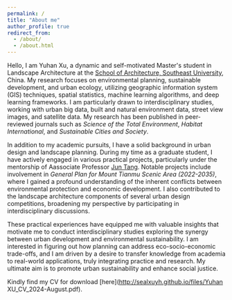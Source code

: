 ```yaml
---
permalink: /
title: "About me"
author_profile: true
redirect_from: 
  - /about/
  - /about.html
---
```


Hello, I am Yuhan Xu, a dynamic and self-motivated Master's student in Landscape Architecture at the [School of Architecture, Southeast University](https://arch.seu.edu.cn/jz_en/main.psp), China. My research focuses on environmental planning, sustainable development, and urban ecology, utilizing geographic information system (GIS) techniques, spatial statistics, machine learning algorithms, and deep learning frameworks. I am particularly drawn to interdisciplinary studies, working with urban big data, built and natural environment data, street view images, and satellite data. My research has been published in peer-reviewed journals such as *Science of the Total Environment*, *Habitat International*, and *Sustainable Cities and Society*. 

In addition to my academic pursuits, I have a solid background in urban design and landscape planning. During my time as a graduate student, I have actively engaged in various practical projects, particularly under the mentorship of Aassociate Professor [Jun Tang](https://arch.seu.edu.cn/jz_en/2019/1116/c41171a410236/page.htm). Notable projects include involvement in *General Plan for Mount Tianmu Scenic Area (2022-2035)*, where I gained a profound understanding of the inherent conflicts between environmental protection and economic development. I also contributed to the landscape architecture components of several urban design competitions, broadening my perspective by participating in interdisciplinary discussions.

These practical experiences have equipped me with valuable insights that motivate me to conduct interdisciplinary studies exploring the synergy between urban development and environmental sustainability. I am interested in figuring out how planning can address eco-socio-economic trade-offs, and I am driven by a desire to transfer knowledge from academia to real-world applications, truly integrating practice and research. My ultimate aim is to promote urban sustainability and enhance social justice.

Kindly find my CV for download [here](http://sealxuyh.github.io/files/Yuhan XU_CV_2024-August.pdf).
